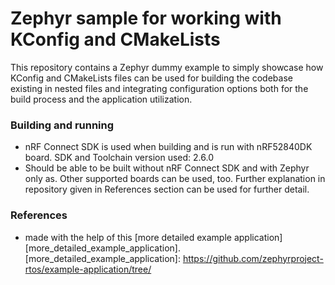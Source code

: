 # Zephyr sample for working with KConfig and CMakeLists
 
This repository contains a Zephyr dummy example to simply showcase how KConfig and CMakeLists files can be used for building the codebase existing in nested files and integrating configuration options both for the build process and the application utilization.


### Building and running

- nRF Connect SDK is used when building and is run with nRF52840DK board. SDK and Toolchain version used: 2.6.0
- Should be able to be built without nRF Connect SDK and with Zephyr only as. Other supported boards can be used, too. Further explanation in repository given in References section can be used for further detail.


### References

- made with the help of this [more detailed example application][more_detailed_example_application].
[more_detailed_example_application]: https://github.com/zephyrproject-rtos/example-application/tree/
